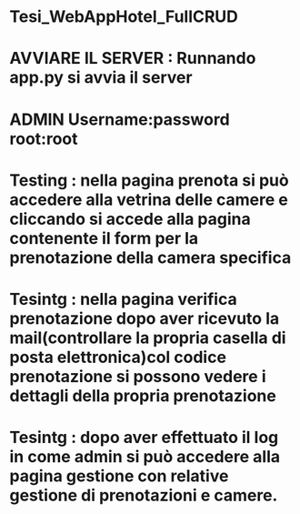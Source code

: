 # Tesi_WebAppHotel_FullCRUD

# AVVIARE IL SERVER : Runnando app.py si avvia il server

# ADMIN Username:password root:root

# Testing : nella pagina prenota si può accedere alla vetrina delle camere e cliccando si accede alla pagina contenente il form per la prenotazione della camera specifica

# Tesintg : nella pagina verifica prenotazione dopo aver ricevuto la mail(controllare la propria casella di posta elettronica)col codice prenotazione si possono vedere i dettagli della propria prenotazione

# Tesintg : dopo aver effettuato il log in come admin si può accedere alla pagina gestione con relative gestione di prenotazioni e camere.